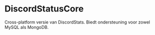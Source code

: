 # DiscordStatusCore

Cross-platform versie van DiscordStats. Biedt ondersteuning voor zowel MySQL als MongoDB.
